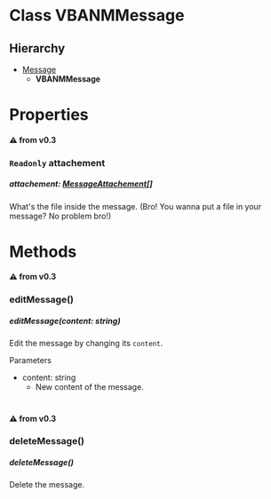 # **Class VBANMMessage**

## Hierarchy

-   [Message](/docs/Classes/Message.md)
    -   **VBANMMessage**

#

# Properties

#### :warning: from v0.3

### `Readonly` **attachement**

##### attachement: [MessageAttachement](/docs/Classes/MessageAttachement.md)[]

What's the file inside the message. (Bro! You wanna put a file in your message? No problem bro!)

#

# Methods

#### :warning: from v0.3

### **editMessage()**

##### editMessage(content: string)

Edit the message by changing its `content`.

Parameters

-   content: string
    -   New content of the message.

#

#### :warning: from v0.3

### **deleteMessage()**

##### deleteMessage()

Delete the message.

#
